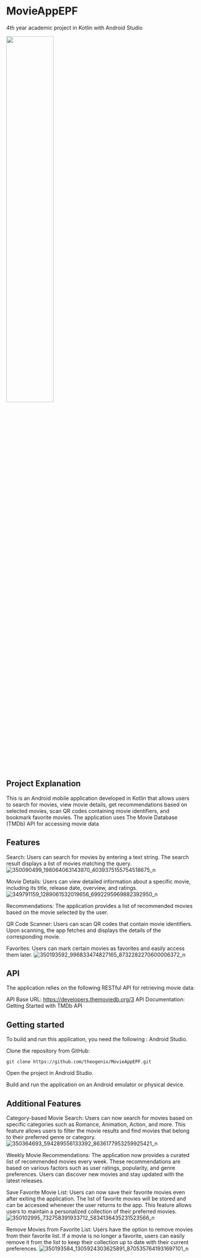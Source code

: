 # MovieAppEPF

4th year academic project in Kotlin with Android Studio

<img src="![350252201_279160157883126_7054140470246569799_n](https://github.com/theogenix/MovieAppEPF/assets/123560349/8d5d0b61-3855-4c71-9f9f-bef735e72873)
" width=50% height=50%>



## Project Explanation
This is an Android mobile application developed in Kotlin that allows users to search for movies, view movie details, get recommendations based on selected movies, scan QR codes containing movie identifiers, and bookmark favorite movies. The application uses The Movie Database (TMDb) API for accessing movie data

## Features

Search: Users can search for movies by entering a text string. The search result displays a list of movies matching the query.
![350090499_198064063143870_4039375155754518675_n](https://github.com/theogenix/MovieAppEPF/assets/123560349/8db87b76-338b-450c-9179-f952a6b1522b)


Movie Details: Users can view detailed information about a specific movie, including its title, release date, overview, and ratings.
![349791159_1289061532019656_6992295969882392950_n](https://github.com/theogenix/MovieAppEPF/assets/123560349/ec41181b-c219-4b62-a5db-d08153aa7942)


Recommendations: The application provides a list of recommended movies based on the movie selected by the user.

QR Code Scanner: Users can scan QR codes that contain movie identifiers. Upon scanning, the app fetches and displays the details of the corresponding movie.

Favorites: Users can mark certain movies as favorites and easily access them later.
![350193592_996833474827165_8732282270600006372_n](https://github.com/theogenix/MovieAppEPF/assets/123560349/3f9e1511-26c3-45d0-b2bd-99370add1a07)

## API
The application relies on the following RESTful API for retrieving movie data:

API Base URL: https://developers.themoviedb.org/3
API Documentation: Getting Started with TMDb API

## Getting started
To build and run this application, you need the following : Android Studio.

Clone the repository from GitHub:

`git clone https://github.com/theogenix/MovieAppEPF.git`

Open the project in Android Studio.

Build and run the application on an Android emulator or physical device.


## Additional Features
Category-based Movie Search: Users can now search for movies based on specific categories such as Romance, Animation, Action, and more. This feature allows users to filter the movie results and find movies that belong to their preferred genre or category.
![350364693_594289556133392_8636177953259925421_n](https://github.com/theogenix/MovieAppEPF/assets/123560349/2c34f7c6-f655-4f57-9b74-1fdc416b698d)


Weekly Movie Recommendations: The application now provides a curated list of recommended movies every week. These recommendations are based on various factors such as user ratings, popularity, and genre preferences. Users can discover new movies and stay updated with the latest releases.

Save Favorite Movie List: Users can now save their favorite movies even after exiting the application. The list of favorite movies will be stored and can be accessed whenever the user returns to the app. This feature allows users to maintain a personalized collection of their preferred movies.
![350102995_732758391933712_5834136435231523566_n](https://github.com/theogenix/MovieAppEPF/assets/123560349/f5391e10-67fc-4321-b46d-a8267cd18c90)

Remove Movies from Favorite List: Users have the option to remove movies from their favorite list. If a movie is no longer a favorite, users can easily remove it from the list to keep their collection up to date with their current preferences.
![350193584_1305924303625891_8705357641931697101_n](https://github.com/theogenix/MovieAppEPF/assets/123560349/d8bc01b3-8c84-4e31-b134-0caf5c5592ac)

